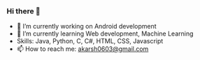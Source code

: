 ### Hi there 👋

<!--
**akarsh1263/akarsh1263** is a ✨ _special_ ✨ repository because its `README.md` (this file) appears on your GitHub profile.

Here are some ideas to get you started:-->

- 🔭 I’m currently working on Android development
- 🌱 I’m currently learning Web development, Machine Learning
- Skills: Java, Python, C, C#, HTML, CSS, Javascript
- 📫 How to reach me: akarsh0603@gmail.com

